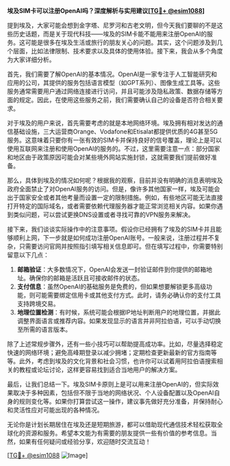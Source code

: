 **埃及SIM卡可以注册OpenAI吗？深度解析与实用建议[[TG💪+ @esim1088](https://t.me/s/esim1088)]**

提到埃及，大家可能会想到金字塔、尼罗河和古老文明，但今天我们要聊的不是这些历史话题，而是关于现代科技——埃及的SIM卡能不能用来注册OpenAI的服务。这可能是很多在埃及生活或旅行的朋友关心的问题。其实，这个问题涉及到几个层面，比如法律限制、技术要求以及具体的使用体验。接下来，我会从多个角度为大家详细分析。

首先，我们需要了解OpenAI的基本情况。OpenAI是一家专注于人工智能研究和应用的公司，其提供的服务包括语言模型（如GPT系列）、图像生成工具等。这些服务通常需要用户通过网络连接进行访问，并且可能涉及隐私政策、数据存储等方面的规定。因此，在使用这些服务之前，我们需要确认自己的设备是否符合相关要求。

对于埃及的用户来说，首先需要考虑的就是本地网络环境。埃及拥有相对发达的通信基础设施，三大运营商Orange、Vodafone和Etisalat都提供优质的4G甚至5G服务。这意味着只要你有一张有效的SIM卡并保持良好的信号覆盖，理论上是可以使用互联网来注册和使用OpenAI的服务的。不过，这里需要注意一点：部分国家和地区由于政策原因可能会对某些境外网站实施封锁，这就需要我们提前做好准备。

那么，具体到埃及的情况如何呢？根据我的观察，目前并没有明确的消息表明埃及政府全面禁止了对OpenAI服务的访问。但是，像许多其他国家一样，埃及可能会出于国家安全或者其他考量而设置一定的限制措施。例如，有些地区可能无法直接打开特定的国际域名，或者需要依赖代理服务器才能正常浏览相关内容。如果你遇到类似问题，可以尝试更换DNS设置或者寻找可靠的VPN服务来解决。

接下来，我们谈谈实际操作中的注意事项。假设你已经拥有了埃及的SIM卡并且能够顺利上网，下一步就是如何成功注册OpenAI账号。一般来说，注册过程并不复杂，只需要访问官网并按照指引填写相关信息即可。但在填写过程中，你需要特别留意以下几点：

1. **邮箱验证**：大多数情况下，OpenAI会发送一封验证邮件到你提供的邮箱地址。确保你的邮箱是活跃且可接收邮件的状态。
2. **支付信息**：虽然OpenAI的基础服务是免费的，但如果想要解锁更多高级功能，则可能需要绑定信用卡或其他支付方式。此时，请务必确认你的支付工具支持跨境交易。
3. **地理位置检测**：有时候，系统可能会根据IP地址判断用户的地理位置，并据此调整界面语言或推荐内容。如果发现显示的语言并非阿拉伯语，可以手动切换至所需的语言版本。

除了上述常规步骤外，还有一些小技巧可以帮助提高成功率。比如，尽量选择稳定快速的网络环境；避免高峰期登录以减少拥堵；定期检查更新最新的官方指南等等。此外，考虑到埃及的文化背景和社会习惯，也许你可以试着用阿拉伯语搜索相关的教程或论坛讨论，这样更容易找到适合当地用户的解决方案。

最后，让我们总结一下。埃及SIM卡原则上是可以用来注册OpenAI的，但实际效果取决于多种因素，包括但不限于当地的网络状况、个人设备配置以及OpenAI自身的规则变化等。如果你打算尝试这一操作，建议事先做好充分准备，并保持耐心和灵活性应对可能出现的各种情况。

无论你是计划长期居住在埃及还是短期旅游，都可以借助现代通信技术轻松获取全球化的资源和服务。希望本文能为有需要的朋友提供一些有价值的参考信息。当然，如果有任何疑问或经验分享，欢迎随时交流互动！

[[TG💪+ @esim1088](https://t.me/s/esim1088) ![Image](https://i.postimg.cc/4NQfJmqS/Snipaste-2025-05-13-00-14-12.png)]